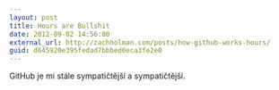 ```yaml
---
layout: post
title: Hours are Bullshit
date: 2012-09-02 14:56:00
external_url: http://zachholman.com/posts/how-github-works-hours/
guid: d645920e395fedad7bbbed0eca3fe2e0
---
```


GitHub je mi stále sympatičtější a sympatičtější.
